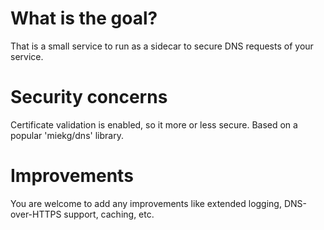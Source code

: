# What is the goal?
That is a small service to run as a sidecar to secure DNS requests of your service.

# Security concerns
Certificate validation is enabled, so it more or less secure. Based on a popular 'miekg/dns' library.

# Improvements
You are welcome to add any improvements like extended logging, DNS-over-HTTPS support, caching, etc.
